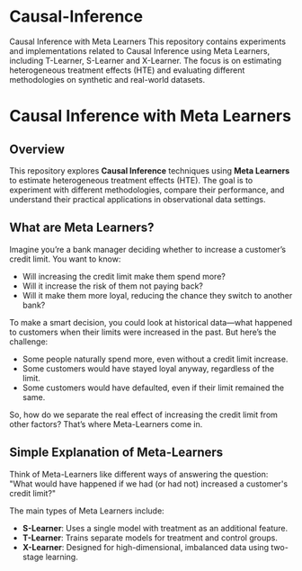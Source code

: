 # Causal-Inference
Causal Inference with Meta Learners This repository contains experiments and implementations related to Causal Inference using Meta Learners, including T-Learner, S-Learner and  X-Learner. The focus is on estimating heterogeneous treatment effects (HTE) and evaluating different methodologies on synthetic and real-world datasets.

# Causal Inference with Meta Learners

## Overview
This repository explores **Causal Inference** techniques using **Meta Learners** to estimate heterogeneous treatment effects (HTE). The goal is to experiment with different methodologies, compare their performance, and understand their practical applications in observational data settings.

## What are Meta Learners?
Imagine you’re a bank manager deciding whether to increase a customer’s credit limit. You want to know:

- Will increasing the credit limit make them spend more?
- Will it increase the risk of them not paying back?
- Will it make them more loyal, reducing the chance they switch to another bank?
  
To make a smart decision, you could look at historical data—what happened to customers when their limits were increased in the past. But here’s the challenge:

- Some people naturally spend more, even without a credit limit increase.
- Some customers would have stayed loyal anyway, regardless of the limit.
- Some customers would have defaulted, even if their limit remained the same.
  
So, how do we separate the real effect of increasing the credit limit from other factors? That’s where Meta-Learners come in.

## Simple Explanation of Meta-Learners
Think of Meta-Learners like different ways of answering the question:
"What would have happened if we had (or had not) increased a customer's credit limit?"



The main types of Meta Learners include:
- **S-Learner**: Uses a single model with treatment as an additional feature.
- **T-Learner**: Trains separate models for treatment and control groups.
- **X-Learner**: Designed for high-dimensional, imbalanced data using two-stage learning.

